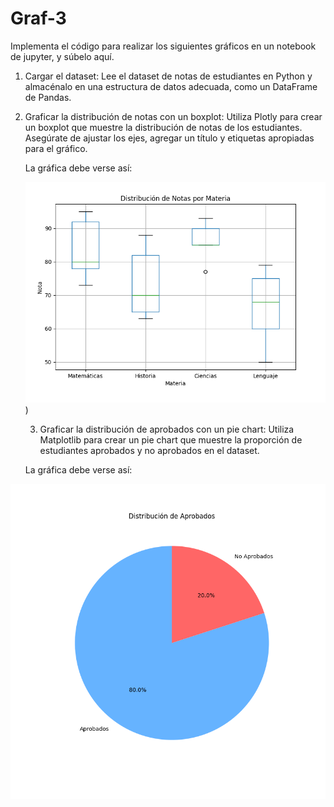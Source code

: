 # Graf-3


Implementa el código para realizar los siguientes gráficos en un notebook de jupyter, y súbelo aquí.

1. Cargar el dataset: Lee el dataset de notas de estudiantes en Python y almacénalo en una estructura de datos adecuada, como un DataFrame de Pandas.
2. Graficar la distribución de notas con un boxplot: Utiliza Plotly para crear un boxplot que muestre la distribución de notas de los estudiantes. Asegúrate de ajustar los ejes, agregar un título y etiquetas apropiadas para el gráfico.

   La gráfica debe verse así:

   ![Texto alternativo](https://github.com/criemqui/Graf-2/blob/main/boxplot.png))


   3. Graficar la distribución de aprobados con un pie chart: Utiliza Matplotlib para crear un pie chart que muestre la proporción de estudiantes aprobados y no aprobados en el dataset.

   La gráfica debe verse así:

  ![Texto alternativo](https://github.com/criemqui/Graf-2/blob/main/pie_chart.png)
